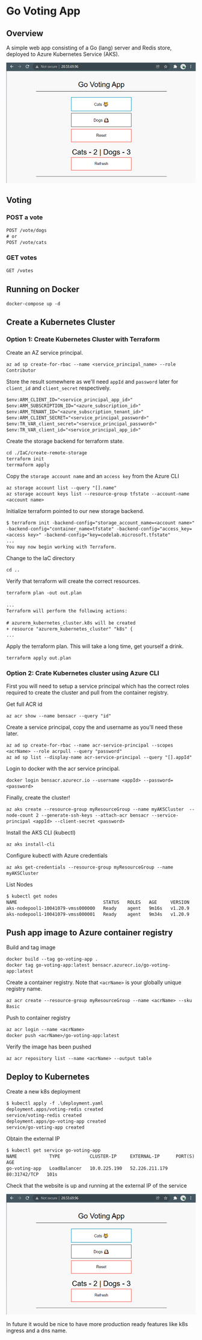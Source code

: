 # Go Voting App

## Overview
A simple web app consisting of a Go (lang) server and Redis store, deployed to Azure Kubernetes Service (AKS).

![Go voting app screenshot](/screenshot.png)

## Voting
### POST a vote
    POST /vote/dogs
    # or 
    POST /vote/cats

### GET votes
    GET /votes

## Running on Docker
    docker-compose up -d

## Create a Kubernetes Cluster 
### Option 1: Create Kubernetes Cluster with Terraform
Create an AZ service principal. 

    az ad sp create-for-rbac --name <service_principal_name> --role Contributor

Store the result somewhere as we'll need `appId` and `password` later for `client_id` and `client_secret` respectively.

    $env:ARM_CLIENT_ID="<service_principal_app_id>"
    $env:ARM_SUBSCRIPTION_ID="<azure_subscription_id>"
    $env:ARM_TENANT_ID="<azure_subscription_tenant_id>"
    $env:ARM_CLIENT_SECRET="<service_principal_password>"
    $env:TR_VAR_client_secret="<service_principal_password>"
    $env:TR_VAR_client_id="<service_principal_app_id>"

Create the storage backend for terraform state.

    cd ./IaC/create-remote-storage
    terraform init
    terrmaform apply

Copy the `storage account name` and an `access key` from the Azure CLI

    az storage account list --query "[].name"
    az storage account keys list --resource-group tfstate --account-name <account name>

Initialize terraform pointed to our new storage backend.

    $ terraform init -backend-config="storage_account_name=<account name>" -backend-config="container_name=tfstate" -backend-config="access_key=<access key>" -backend-config="key=codelab.microsoft.tfstate"
    ...
    You may now begin working with Terraform. 

Change to the IaC directory

    cd ..

Verify that terraform will create the correct resources. 

    terraform plan -out out.plan

    ...
    Terraform will perform the following actions:

    # azurerm_kubernetes_cluster.k8s will be created
    + resource "azurerm_kubernetes_cluster" "k8s" {
    ...

Apply the terraform plan. This will take a long time, get yourself a drink.

    terraform apply out.plan

### Option 2: Crate Kubernetes cluster using Azure CLI
First you will need to setup a service principal which has the correct roles required to create the cluster and pull from the container registry.

Get full ACR id
```
az acr show --name bensacr --query "id"
```
Create a service principal, copy the <password> and username <appId> as you'll need these later.
```
az ad sp create-for-rbac --name acr-service-principal --scopes <acrName> --role acrpull --query "password"
az ad sp list --display-name acr-service-principal --query "[].appId"
```
Login to docker with the acr service principal.
```
docker login bensacr.azurecr.io --username <appId> --password=<password>
```

Finally, create the cluster!
```
az aks create --resource-group myResourceGroup --name myAKSCluster  --node-count 2 --generate-ssh-keys --attach-acr bensacr --service-principal <appId> --client-secret <password>
```

Install the AKS CLI (kubectl) 
    
    az aks install-cli

Configure kubectl with Azure credentials 

    az aks get-credentials --resource-group myResourceGroup --name myAKSCluster

List Nodes

```
$ kubectl get nodes
NAME                                STATUS   ROLES   AGE     VERSION
aks-nodepool1-10041079-vmss000000   Ready    agent   9m16s   v1.20.9
aks-nodepool1-10041079-vmss000001   Ready    agent   9m34s   v1.20.9
```

## Push app image to Azure container registry

Build and tag image
```
docker build --tag go-voting-app .
docker tag go-voting-app:latest bensacr.azurecr.io/go-voting-app:latest
```
Create a container registry. Note that `<acrName>` is your globally unique registry name.
```
az acr create --resource-group myResourceGroup --name <acrName> --sku Basic
```

Push to container registry
```
az acr login --name <acrName>
docker push <acrName>/go-voting-app:latest
```
Verify the image has been pushed
```
az acr repository list --name <acrName> --output table
```

## Deploy to Kubernetes
Create a new k8s deployment

    $ kubectl apply -f .\deployment.yaml
    deployment.apps/voting-redis created
    service/voting-redis created
    deployment.apps/go-voting-app created
    service/go-voting-app created

Obtain the external IP

    $ kubectl get service go-voting-app
    NAME            TYPE           CLUSTER-IP     EXTERNAL-IP      PORT(S)        AGE
    go-voting-app   LoadBalancer   10.0.225.190   52.226.211.179   80:31742/TCP   101s

Check that the website is up and running at the external IP of the service

![screenshot](screenshot.png)

In future it would be nice to have more production ready features like k8s ingress and a dns name.